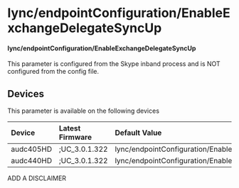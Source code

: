 ﻿---
description: lync/endpointConfiguration/EnableExchangeDelegateSyncUp
search:
    keywords: ['lync','endpointConfiguration','EnableExchangeDelegateSyncUp']
---

# lync/endpointConfiguration/EnableExchangeDelegateSyncUp

#### lync/endpointConfiguration/EnableExchangeDelegateSyncUp

This parameter is configured from the Skype inband process and is NOT configured from the config file.



## Devices
This parameter is available on the following devices

| Device | Latest Firmware | Default Value |
|:---|:---|:---|
| audc405HD | ;UC_3.0.1.322 | lync/endpointConfiguration/EnableExchangeDelegateSyncUp=0 
| audc440HD | ;UC_3.0.1.322 | lync/endpointConfiguration/EnableExchangeDelegateSyncUp=0 

ADD A DISCLAIMER
